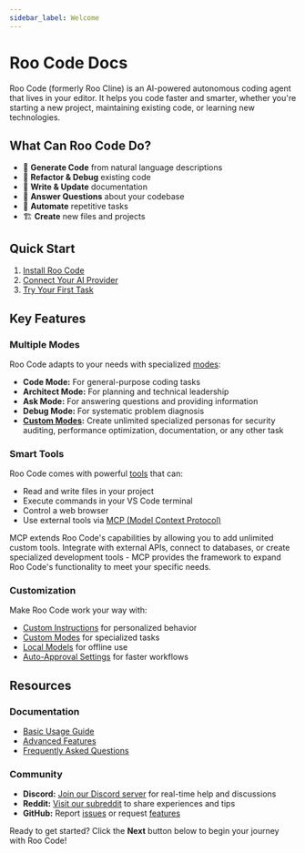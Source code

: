 ```yaml
---
sidebar_label: Welcome
---
```


# Roo Code Docs

Roo Code (formerly Roo Cline) is an AI-powered autonomous coding agent that lives in your editor. It helps you code faster and smarter, whether you're starting a new project, maintaining existing code, or learning new technologies.

## What Can Roo Code Do?

- 🚀 **Generate Code** from natural language descriptions
- 🔧 **Refactor & Debug** existing code
- 📝 **Write & Update** documentation
- 🤔 **Answer Questions** about your codebase
- 🔄 **Automate** repetitive tasks
- 🏗️ **Create** new files and projects

## Quick Start

1. [Install Roo Code](getting-started/installing)
2. [Connect Your AI Provider](getting-started/connecting-api-provider)
3. [Try Your First Task](getting-started/your-first-task)

## Key Features

### Multiple Modes
Roo Code adapts to your needs with specialized [modes](basic-usage/modes):
- **Code Mode:** For general-purpose coding tasks
- **Architect Mode:** For planning and technical leadership
- **Ask Mode:** For answering questions and providing information
- **Debug Mode:** For systematic problem diagnosis
- **[Custom Modes](advanced-usage/custom-modes):** Create unlimited specialized personas for security auditing, performance optimization, documentation, or any other task

### Smart Tools
Roo Code comes with powerful [tools](basic-usage/using-tools) that can:
- Read and write files in your project
- Execute commands in your VS Code terminal
- Control a web browser
- Use external tools via [MCP (Model Context Protocol)](advanced-usage/mcp)

MCP extends Roo Code's capabilities by allowing you to add unlimited custom tools. Integrate with external APIs, connect to databases, or create specialized development tools - MCP provides the framework to expand Roo Code's functionality to meet your specific needs.

### Customization
Make Roo Code work your way with:
- [Custom Instructions](advanced-usage/custom-instructions) for personalized behavior
- [Custom Modes](advanced-usage/custom-modes) for specialized tasks
- [Local Models](advanced-usage/local-models) for offline use
- [Auto-Approval Settings](advanced-usage/auto-approving-actions) for faster workflows

## Resources

### Documentation
- [Basic Usage Guide](basic-usage/the-chat-interface)
- [Advanced Features](advanced-usage/auto-approving-actions)
- [Frequently Asked Questions](faq)

### Community
- **Discord:** [Join our Discord server](https://discord.gg/roocode) for real-time help and discussions
- **Reddit:** [Visit our subreddit](https://www.reddit.com/r/RooCode) to share experiences and tips
- **GitHub:** Report [issues](https://github.com/RooVetGit/Roo-Code/issues) or request [features](https://github.com/RooVetGit/Roo-Code/discussions/categories/feature-requests?discussions_q=is%3Aopen+category%3A%22Feature+Requests%22+sort%3Atop)

Ready to get started? Click the **Next** button below to begin your journey with Roo Code!
